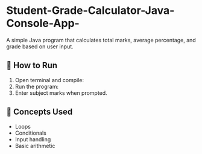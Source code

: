 # Student-Grade-Calculator-Java-Console-App-
A simple Java program that calculates total marks, average percentage, and grade based on user input.

## 🚀 How to Run
1. Open terminal and compile:
2. Run the program:
3. Enter subject marks when prompted.

## 🧩 Concepts Used
- Loops  
- Conditionals  
- Input handling  
- Basic arithmetic
  

